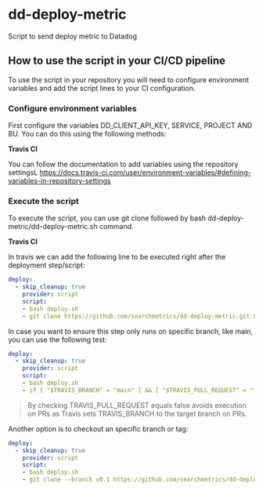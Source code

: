 # dd-deploy-metric
Script to send deploy metric to Datadog
## How to use the script in your CI/CD pipeline
To use the script in your repository you will need to configure environment variables and add the script lines to your CI configuration.
### Configure environment variables
First configure the variables DD_CLIENT_API_KEY, SERVICE, PROJECT AND BU. You can do this using the following methods:

**Travis CI**

You can follow the documentation to add variables using the repository settingsL
https://docs.travis-ci.com/user/environment-variables/#defining-variables-in-repository-settings

### Execute the script
To execute the script, you can use git clone followed by bash dd-deploy-metric/dd-deploy-metric.sh command.

**Travis CI**

In travis we can add the following line to be executed right after the deployment step/script:
```yaml
deploy:
  - skip_cleanup: true
    provider: script
    script:
    - bash deploy.sh
    - git clone https://github.com/searchmetrics/dd-deploy-metric.git && bash dd-deploy-metric/dd-deploy-metric.sh
```
In case you want to ensure this step only runs on specific branch, like main, you can use the following test:
```yaml
deploy:
  - skip_cleanup: true
    provider: script
    script:
    - bash deploy.sh
    - if [ "$TRAVIS_BRANCH" = "main" ] && [ "$TRAVIS_PULL_REQUEST" = "false" ]; then git clone https://github.com/searchmetrics/dd-deploy-metric.git ; bash dd-deploy-metric/dd-deploy-metric.sh; fi
```
> By checking TRAVIS_PULL_REQUEST equals false avoids execution on PRs as Travis sets TRAVIS_BRANCH to the target branch on PRs.

Another option is to checkout an specific branch or tag:
```yaml
deploy:
  - skip_cleanup: true
    provider: script
    script:
    - bash deploy.sh
    - git clone --branch v0.1 https://github.com/searchmetrics/dd-deploy-metric.git && bash dd-deploy-metric/dd-deploy-metric.sh
```
